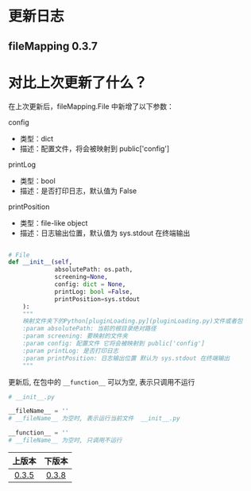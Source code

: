 # 更新日志
## fileMapping 0.3.7


# 对比上次更新了什么？


在上次更新后，fileMapping.File 中新增了以下参数：

config
- 类型：dict
- 描述：配置文件，将会被映射到 public['config']

printLog
- 类型：bool
- 描述：是否打印日志，默认值为 False

printPosition
- 类型：file-like object
- 描述：日志输出位置，默认值为 sys.stdout 在终端输出



```python

# File
def __init__(self, 
             absolutePath: os.path, 
             screening=None, 
             config: dict = None, 
             printLog: bool =False, 
             printPosition=sys.stdout
    ):
    """
    映射文件夹下的Python[pluginLoading.py](pluginLoading.py)文件或者包
    :param absolutePath: 当前的根目录绝对路径
    :param screening: 要映射的文件夹
    :param config: 配置文件 它将会被映射到 public['config']
    :param printLog: 是否打印日志
    :param printPosition: 日志输出位置 默认为 sys.stdout 在终端输出
    """

```

更新后, 在包中的 `__function__` 可以为空, 表示只调用不运行
```python
# __init__.py

__fileName__ = ''
# __fileName__ 为空时, 表示运行当前文件  __init__.py

__function__ = ''
# __fileName__ 为空时, 只调用不运行

```


|                  上版本                  |           下版本            |
|:-------------------------------------:|:------------------------:|
| [0.3.5](changelog-0.3.5.md) | [0.3.8](../changelog.md) |
